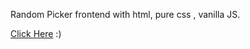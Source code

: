 Random Picker frontend with html, pure css , vanilla JS.

[Click Here]( https://chelz2.github.io/Random-Picker/) :)
